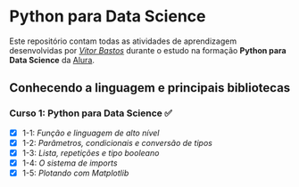 # Python para Data Science

Este repositório contam todas as atividades de aprendizagem desenvolvidas por _[Vitor Bastos](https://www.linkedin.com/in/vitorbss/)_ durante o estudo na formação
**Python para Data Science** da [Alura](https://www.alura.com.br/).

## **Conhecendo a linguagem e principais bibliotecas**

### Curso 1: **Python para Data Science** :white_check_mark:
  - [X] 1-1: _Função e linguagem de alto nível_
  - [X] 1-2: _Parâmetros, condicionais e conversão de tipos_
  - [X] 1-3: _Lista, repetições e tipo booleano_
  - [X] 1-4: _O sistema de imports_
  - [X] 1-5: _Plotando com Matplotlib_
